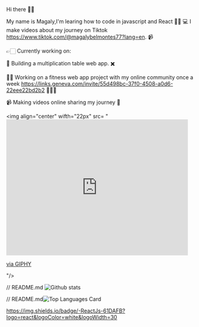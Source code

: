 Hi there 👋🏻

My name is Magaly,I'm learing how to code in javascript and React 👩🏻‍ 💻  I make videos about my journey on Tiktok https://www.tiktok.com/@magalybelmontes77?lang=en. 📹 


👉🏻  Currently working on:

📐 Building a multiplication table web app. ✖️ 

 💪🏻 Working on a fitness web app project with my online community once a week  https://links.geneva.com/invite/55d498bc-37f0-4508-a0d6-22eee22bd2b2  👩🏻‍💻

📹 Making videos online sharing my journey 👾


<img align="center" wifth="22px" src= "<iframe src="https://giphy.com/embed/xT8qBhrlNooHBYR9f2" width="480" height="360" frameBorder="0" class="giphy-embed" allowFullScreen></iframe><p><a href="https://giphy.com/gifs/cute-space-astronaut-xT8qBhrlNooHBYR9f2">via GIPHY</a></p>"/>


// README.md
![Github stats](https://github-readme-stats.vercel.app/api?username=mbelmontes7&theme=React&show_icons=true&count_private=true)


// README.md![Top Languages Card](https://github-readme-stats.vercel.app/api/top-langs/?username=mbelmontes7)

https://img.shields.io/badge/-ReactJs-61DAFB?logo=react&logoColor=white&logoWidth=30

